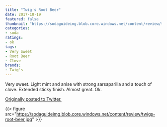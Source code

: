 ```yaml
---
title: "Twig's Root Beer"
date: 2017-10-19
featured: false
thumbnail: "https://sodaguideimg.blob.core.windows.net/content/review/thumbs/twigs-root-beer.jpg"
categories:
- soda
ratings:
- ok
tags:
- Very Sweet
- Root Beer
- Clove
brands:
- Twig's
---
```


Very sweet. Light mint and anise with strong sarsaparilla and a touch of clove. Extended sticky finish. Almost great. Ok.

[Originally posted to Twitter.](https://twitter.com/Cavorter/status/921102486416580608)

{{< figure src="https://sodaguideimg.blob.core.windows.net/content/review/twigs-root-beer.jpg" >}}
